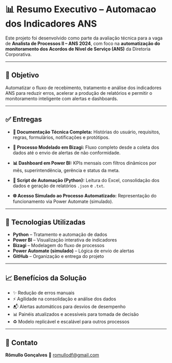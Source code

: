 # 📊 Resumo Executivo – Automacao dos Indicadores ANS

Este projeto foi desenvolvido como parte da avaliação técnica para a vaga de **Analista de Processos II – ANS 2024**, com foco na **automatização do monitoramento dos Acordos de Nível de Serviço (ANS)** da Diretoria Corporativa.

---

## 🌟 Objetivo

Automatizar o fluxo de recebimento, tratamento e análise dos indicadores ANS para reduzir erros, acelerar a produção de relatórios e permitir o monitoramento inteligente com alertas e dashboards.

---

## ✅ Entregas

* **📄 Documentação Técnica Completa:**
  Histórias do usuário, requisitos, regras, formulários, notificações e protótipos.

* **🔀 Processo Modelado em Bizagi:**
  Fluxo completo desde a coleta dos dados até o envio de alertas de não conformidade.

* **📊 Dashboard em Power BI:**
  KPIs mensais com filtros dinâmicos por mês, superintendência, gerência e status da meta.

* **🤖 Script de Automação (Python):**
  Leitura do Excel, consolidação dos dados e geração de relatórios `.json` e `.txt`.

* **🌐 Acesso Simulado ao Processo Automatizado:**
  Representação do funcionamento via Power Automate (simulado).

---

## 🧐 Tecnologias Utilizadas

* **Python** – Tratamento e automação de dados
* **Power BI** – Visualização interativa de indicadores
* **Bizagi** – Modelagem do fluxo de processos
* **Power Automate (simulado)** – Lógica de envio de alertas
* **GitHub** – Organização e entrega do projeto

---

## 📈 Benefícios da Solução

* ✨ Redução de erros manuais
* ⚡ Agilidade na consolidação e análise dos dados
* 📬 Alertas automáticos para desvios de desempenho
* 📊 Painéis atualizados e acessíveis para tomada de decisão
* ♻️ Modelo replicável e escalável para outros processos

---

## 📩 Contato

**Rômullo Gonçalves**
📧 [romullodf@gmail.com](mailto:romullodf@gmail.com)
